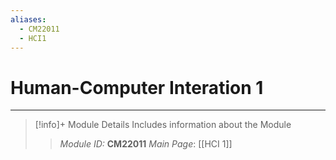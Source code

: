 ```yaml
---
aliases:
  - CM22011
  - HCI1
---
```

# Human-Computer Interation 1
---
> [!info]+ Module Details
> Includes information about the Module
> > *Module ID:* **CM22011**
> > *Main Page*: [[HCI 1]]
